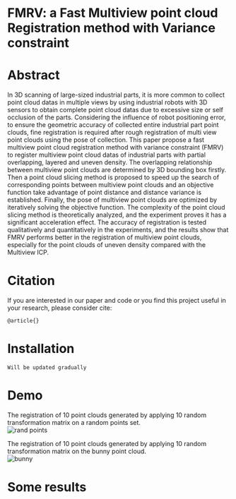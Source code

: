 # FMRV: a Fast Multiview point cloud Registration method with Variance constraint




# Abstract
In 3D scanning of large-sized industrial parts, it is more common to collect point cloud datas in multiple views by using industrial robots with 3D sensors to obtain complete point cloud datas due to excessive size or self occlusion of the parts. Considering the influence of robot positioning error, to ensure the geometric accuracy of collected entire industrial part point clouds, fine registration is required after rough registration of multi view point clouds using the pose of collection. This paper propose a fast multiview point cloud registration method with variance constraint (FMRV) to register multiview point cloud datas of industrial parts with partial overlapping, layered and uneven density. The overlapping relationship between multiview point clouds are determined by 3D bounding box firstly. Then a point cloud slicing method is proposed to speed up the search of corresponding points between multiview point clouds and an objective function take advantage of point distance and distance variance is established. Finally, the pose of multiview point clouds are optimized by iteratively solving the objective function. The complexity of the point cloud slicing method is theoretically analyzed, and the experiment proves it has a significant acceleration effect. The accuracy of registration is tested qualitatively and quantitatively in the experiments, and the results show that FMRV performs better in the registration of multiview point clouds, especially for the point clouds of uneven density compared with the Multiview ICP.


# Citation
If you are interested in our paper and code or you find this project useful in your research, please consider cite:<br>
```
@article{}
```


# Installation
```
Will be updated gradually
```

# Demo
The registration of 10 point clouds generated by applying 10 random transformation matrix on a random points set.<br>
![rand points](https://user-images.githubusercontent.com/39451786/201472756-26019800-e315-4aa6-8077-c6bb33d8584f.gif)

The registration of 10 point clouds generated by applying 10 random transformation matrix on the bunny point cloud.<br>
![bunny](https://user-images.githubusercontent.com/39451786/201472794-94980055-c079-4de3-a136-00c09673f7d0.gif)

# Some results















